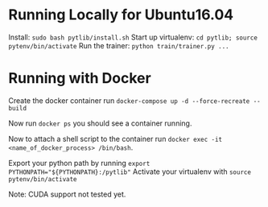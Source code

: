 # Running Locally for Ubuntu16.04
Install: `sudo bash pytlib/install.sh`
Start up virtualenv: `cd pytlib; source pytenv/bin/activate`
Run the trainer: `python train/trainer.py ...`

# Running with Docker
Create the docker container run `docker-compose up -d --force-recreate --build`

Now run `docker ps` you should see a container running.

Now to attach a shell script to the container run `docker exec -it <name_of_docker_process> /bin/bash`.

Export your python path by running `export PYTHONPATH="${PYTHONPATH}:/pytlib"`
Activate your virtualenv with `source pytenv/bin/activate`

Note: CUDA support not tested yet.
